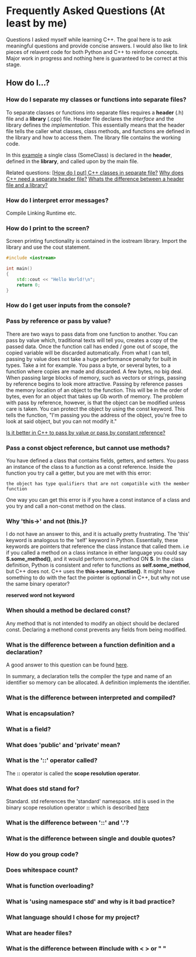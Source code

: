# Frequently Asked Questions (At least by me)

Questions I asked myself while learning C++. The goal here is to ask meaningful questions and provide concise answers. I would also like to link pieces of relavent code for both Python and C++ to reinforce concepts. Major work in progress and nothing here is guaranteed to be correct at this stage.

## How do I...?

### How do I separate my classes or functions into separate files?

To separate classes or functions into separate files requires a **header**  (.h) file and a **library** (.cpp) file. Header file declares the _interface_ and the library defines the _implementation_. This essentially means that the header file tells the caller what classes, class methods, and functions are defined in the library and how to access them. The library file contains the working code.

In this [example](examples/classes) a single class (SomeClass) is declared in the **header**, defined in the **library**, and called upon by the main file. 

Related questions:
[[How do I put] C++ classes in separate file?](https://stackoverflow.com/questions/19549793/c-classes-in-separate-file)
[Why does C++ need a separate header file?](https://stackoverflow.com/questions/1305947/why-does-c-need-a-separate-header-files)
[Whats the difference between a header file and a library?](https://stackoverflow.com/questions/924485/whats-the-difference-between-a-header-file-and-a-library)

 ### How do I interpret error messages?
Compile
Linking
Runtime
etc.

### How do I print to the screen?
Screen printing functionality is contained in the iostream library. Import the library and use the cout statement.
```c++
#include <iostream>

int main()
{   
    std::cout << "Hello World!\n";
    return 0;
}
```

### How do I get user inputs from the console?

### Pass by reference or pass by value?
There are two ways to pass data from one function to another. You can pass by value which, traditional texts will tell you, creates a copy of the passed data. Once the function call has ended / gone out of scope, the copied variable will be discarded automatically. From what I can tell, passing by value does not take a huge performance penalty for built in types. Take a int for example. You pass a byte, or several bytes, to a function where copies are made and discarded. A few bytes, no big deal. When passing large blocks of memory, such as vectors or strings, passing by reference begins to look more attractive. Passing by reference passes the memory location of an object to the function. This will be in the order of bytes, even for an object that takes up Gb worth of memory. The problem with pass by reference, however, is that the object can be modified unless care is taken. You can protect the object by using the const keyword. This tells the function, "I'm passing you the address of the object, you're free to look at said object, but you can not modify it." 


[Is it better in C++ to pass by value or pass by constant reference?](https://stackoverflow.com/questions/270408/is-it-better-in-c-to-pass-by-value-or-pass-by-constant-reference)

### Pass a const object reference, but cannot use methods?

You have defined a class that contains fields, getters, and setters. You pass an instance of the class to a function as a const reference. Inside the function you try call a getter, but you are met with this error:

```
the object has type qualifiers that are not compatible with the member function
```
One way you can get this error is if you have a const instance of a class and you try and call a non-const method on the class. 

 ### Why 'this->' and not (this.)?
 I do not have an answer to this, and it is actually pretty frustrating. The 'this' keyword is analogous to the 'self' keyword in Python. Essentially, these keywords are pointers that reference the class instance that called them. i.e if you called a method on a class instance in either language you could say **S.some_method()**, and it would perform some_method ON **S**. In the class definition, Python is consistent and refer to functions as **self.some_method**, but C++ does not. C++ uses the **this->some_function()**. It might have something to do with the fact the pointer is optional in C++, but why not use the same binary operator?

 **reserved word not keyword**


 ### When should a method be declared const?
 Any method that is not intended to modify an object should be declared const. Declaring a methond const prevents any fields from being modified.

 ### What is the difference between a function definition and a declaration?
 A good answer to this question can be found [here](https://stackoverflow.com/questions/1410563/what-is-the-difference-between-a-definition-and-a-declaration).

 In summary, a declaration tells the compiler the type and name of an identifier so memory can be allocated. A definition implements the identifier. 
 

 ### What is the difference between interpreted and compiled?
 ### What is encapsulation?
 ### What is a field?
 ### What does 'public' and 'private' mean?


 ### What is the '::' operator called?
 The **::** operator is called the **scope resolution operator**. 

 ### What does std stand for?
 Standard. std references the 'standard' namespace. std is used in the binary scope resolution operator **::** which is described [here](what-is-the-'::'-operator-called?)


 ### What is the difference between '::' and '.'?
 ### What is the difference between single and double quotes?
 ### How do you group code?
 ### Does whitespace count?
 ### What is function overloading?
 ### What is 'using namespace std' and why is it bad practice?
 ### What language should I chose for my project?
 ### What are header files?
 ### What is the difference between #include with < > or " "
